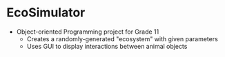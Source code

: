 # EcoSimulator
- Object-oriented Programming project for Grade 11
  - Creates a randomly-generated "ecosystem" with given parameters
  - Uses GUI to display interactions between animal objects
